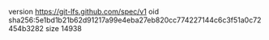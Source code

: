 version https://git-lfs.github.com/spec/v1
oid sha256:5e1bd1b21b62d91217a99e4eba27eb820cc774227144c6c3f51a0c72454b3282
size 14938

